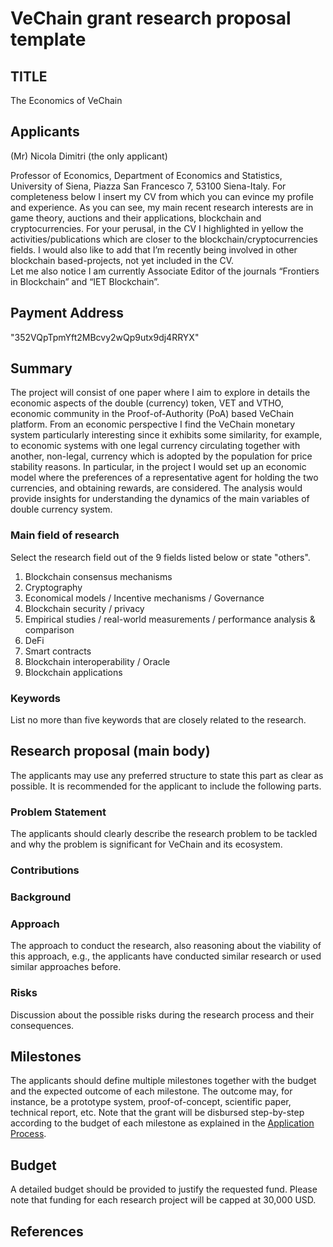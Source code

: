 # VeChain grant research proposal template

## TITLE
   The Economics of VeChain

## Applicants
(Mr) Nicola Dimitri (the only applicant) 

Professor of Economics, Department of Economics and Statistics, University of Siena, Piazza San Francesco 7, 53100 Siena-Italy. For completeness below I insert my CV from which you can evince my profile and experience. As you can see, my main recent research interests are in game theory, auctions and their applications, blockchain and cryptocurrencies. For your perusal, in the CV I highlighted in yellow the activities/publications which are closer to the blockchain/cryptocurrencies fields. I would also like to add that I’m recently being involved in other blockchain based-projects, not yet included in the CV.  
Let me also notice I am currently Associate Editor of the journals “Frontiers in Blockchain” and “IET Blockchain”.  

## Payment Address

"352VQpTpmYft2MBcvy2wQp9utx9dj4RRYX"

## Summary

The project will consist of one paper where I aim to explore in details the economic aspects of the double (currency) token, VET and VTHO, economic community in the Proof-of-Authority (PoA) based VeChain platform. From an economic perspective I find the VeChain monetary system particularly interesting since it exhibits some similarity, for example, to economic systems with one legal currency circulating together with another, non-legal, currency which is adopted by the population for price stability reasons. In particular, in the project I would set up an economic model where the preferences of a representative agent for holding the two currencies, and obtaining rewards, are considered. The analysis would provide insights for understanding the dynamics of the main variables of double currency system.        

### Main field of research

Select the research field out of the 9 fields listed below or state &quot;others&quot;.

1. Blockchain consensus mechanisms
2. Cryptography
3. Economical models / Incentive mechanisms / Governance
4. Blockchain security / privacy
5. Empirical studies / real-world measurements / performance analysis &amp; comparison
6. DeFi
7. Smart contracts
8. Blockchain interoperability / Oracle
9. Blockchain applications

### Keywords

List no more than five keywords that are closely related to the research.

## Research proposal (main body)

The applicants may use any preferred structure to state this part as clear as possible. It is recommended for the applicant to include the following parts.

### Problem Statement

The applicants should clearly describe the research problem to be tackled and why the problem is significant for VeChain and its ecosystem.

### Contributions

### Background

### Approach

The approach to conduct the research, also reasoning about the viability of this approach, e.g., the applicants have conducted similar research or used similar approaches before.

### Risks

Discussion about the possible risks during the research process and their consequences.

## Milestones

The applicants should define multiple milestones together with the budget and the expected outcome of each milestone. The outcome may, for instance, be a prototype system, proof-of-concept, scientific paper, technical report, etc. Note that the grant will be disbursed step-by-step according to the budget of each milestone as explained in the [Application Process](https://github.com/vechain/grant-program#application-process).

## Budget

A detailed budget should be provided to justify the requested fund. Please note that funding for each research project will be capped at 30,000 USD. 

## References
